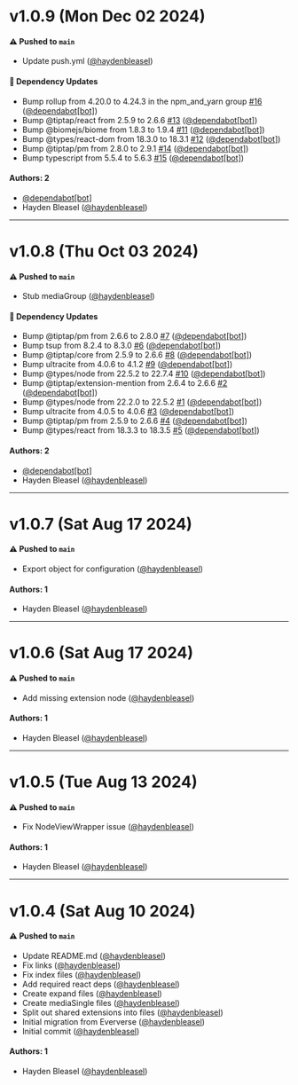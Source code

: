 # v1.0.9 (Mon Dec 02 2024)

#### ⚠️ Pushed to `main`

- Update push.yml ([@haydenbleasel](https://github.com/haydenbleasel))

#### 🔩 Dependency Updates

- Bump rollup from 4.20.0 to 4.24.3 in the npm_and_yarn group [#16](https://github.com/haydenbleasel/tiptap-extension-jira/pull/16) ([@dependabot[bot]](https://github.com/dependabot[bot]))
- Bump @tiptap/react from 2.5.9 to 2.6.6 [#13](https://github.com/haydenbleasel/tiptap-extension-jira/pull/13) ([@dependabot[bot]](https://github.com/dependabot[bot]))
- Bump @biomejs/biome from 1.8.3 to 1.9.4 [#11](https://github.com/haydenbleasel/tiptap-extension-jira/pull/11) ([@dependabot[bot]](https://github.com/dependabot[bot]))
- Bump @types/react-dom from 18.3.0 to 18.3.1 [#12](https://github.com/haydenbleasel/tiptap-extension-jira/pull/12) ([@dependabot[bot]](https://github.com/dependabot[bot]))
- Bump @tiptap/pm from 2.8.0 to 2.9.1 [#14](https://github.com/haydenbleasel/tiptap-extension-jira/pull/14) ([@dependabot[bot]](https://github.com/dependabot[bot]))
- Bump typescript from 5.5.4 to 5.6.3 [#15](https://github.com/haydenbleasel/tiptap-extension-jira/pull/15) ([@dependabot[bot]](https://github.com/dependabot[bot]))

#### Authors: 2

- [@dependabot[bot]](https://github.com/dependabot[bot])
- Hayden Bleasel ([@haydenbleasel](https://github.com/haydenbleasel))

---

# v1.0.8 (Thu Oct 03 2024)

#### ⚠️ Pushed to `main`

- Stub mediaGroup ([@haydenbleasel](https://github.com/haydenbleasel))

#### 🔩 Dependency Updates

- Bump @tiptap/pm from 2.6.6 to 2.8.0 [#7](https://github.com/haydenbleasel/tiptap-extension-jira/pull/7) ([@dependabot[bot]](https://github.com/dependabot[bot]))
- Bump tsup from 8.2.4 to 8.3.0 [#6](https://github.com/haydenbleasel/tiptap-extension-jira/pull/6) ([@dependabot[bot]](https://github.com/dependabot[bot]))
- Bump @tiptap/core from 2.5.9 to 2.6.6 [#8](https://github.com/haydenbleasel/tiptap-extension-jira/pull/8) ([@dependabot[bot]](https://github.com/dependabot[bot]))
- Bump ultracite from 4.0.6 to 4.1.2 [#9](https://github.com/haydenbleasel/tiptap-extension-jira/pull/9) ([@dependabot[bot]](https://github.com/dependabot[bot]))
- Bump @types/node from 22.5.2 to 22.7.4 [#10](https://github.com/haydenbleasel/tiptap-extension-jira/pull/10) ([@dependabot[bot]](https://github.com/dependabot[bot]))
- Bump @tiptap/extension-mention from 2.6.4 to 2.6.6 [#2](https://github.com/haydenbleasel/tiptap-extension-jira/pull/2) ([@dependabot[bot]](https://github.com/dependabot[bot]))
- Bump @types/node from 22.2.0 to 22.5.2 [#1](https://github.com/haydenbleasel/tiptap-extension-jira/pull/1) ([@dependabot[bot]](https://github.com/dependabot[bot]))
- Bump ultracite from 4.0.5 to 4.0.6 [#3](https://github.com/haydenbleasel/tiptap-extension-jira/pull/3) ([@dependabot[bot]](https://github.com/dependabot[bot]))
- Bump @tiptap/pm from 2.5.9 to 2.6.6 [#4](https://github.com/haydenbleasel/tiptap-extension-jira/pull/4) ([@dependabot[bot]](https://github.com/dependabot[bot]))
- Bump @types/react from 18.3.3 to 18.3.5 [#5](https://github.com/haydenbleasel/tiptap-extension-jira/pull/5) ([@dependabot[bot]](https://github.com/dependabot[bot]))

#### Authors: 2

- [@dependabot[bot]](https://github.com/dependabot[bot])
- Hayden Bleasel ([@haydenbleasel](https://github.com/haydenbleasel))

---

# v1.0.7 (Sat Aug 17 2024)

#### ⚠️ Pushed to `main`

- Export object for configuration ([@haydenbleasel](https://github.com/haydenbleasel))

#### Authors: 1

- Hayden Bleasel ([@haydenbleasel](https://github.com/haydenbleasel))

---

# v1.0.6 (Sat Aug 17 2024)

#### ⚠️ Pushed to `main`

- Add missing extension node ([@haydenbleasel](https://github.com/haydenbleasel))

#### Authors: 1

- Hayden Bleasel ([@haydenbleasel](https://github.com/haydenbleasel))

---

# v1.0.5 (Tue Aug 13 2024)

#### ⚠️ Pushed to `main`

- Fix NodeViewWrapper issue ([@haydenbleasel](https://github.com/haydenbleasel))

#### Authors: 1

- Hayden Bleasel ([@haydenbleasel](https://github.com/haydenbleasel))

---

# v1.0.4 (Sat Aug 10 2024)

#### ⚠️ Pushed to `main`

- Update README.md ([@haydenbleasel](https://github.com/haydenbleasel))
- Fix links ([@haydenbleasel](https://github.com/haydenbleasel))
- Fix index files ([@haydenbleasel](https://github.com/haydenbleasel))
- Add required react deps ([@haydenbleasel](https://github.com/haydenbleasel))
- Create expand files ([@haydenbleasel](https://github.com/haydenbleasel))
- Create mediaSingle files ([@haydenbleasel](https://github.com/haydenbleasel))
- Split out shared extensions into files ([@haydenbleasel](https://github.com/haydenbleasel))
- Initial migration from Eververse ([@haydenbleasel](https://github.com/haydenbleasel))
- Initial commit ([@haydenbleasel](https://github.com/haydenbleasel))

#### Authors: 1

- Hayden Bleasel ([@haydenbleasel](https://github.com/haydenbleasel))
